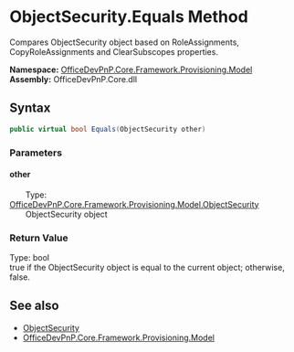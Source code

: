 # ObjectSecurity.Equals Method  
 Compares ObjectSecurity object based on RoleAssignments, CopyRoleAssignments and ClearSubscopes properties.   

**Namespace:** [OfficeDevPnP.Core.Framework.Provisioning.Model](OfficeDevPnP.Core.Framework.Provisioning.Model.md)  
**Assembly:** OfficeDevPnP.Core.dll  
## Syntax
```C#
public virtual bool Equals(ObjectSecurity other)
```
### Parameters
#### other  
&emsp;&emsp;Type: [OfficeDevPnP.Core.Framework.Provisioning.Model.ObjectSecurity](OfficeDevPnP.Core.Framework.Provisioning.Model.ObjectSecurity.md)  
&emsp;&emsp;ObjectSecurity object  

  

### Return Value
Type: bool  
true if the ObjectSecurity object is equal to the current object; otherwise, false.  


## See also
- [ObjectSecurity](OfficeDevPnP.Core.Framework.Provisioning.Model.ObjectSecurity.md) 
- [OfficeDevPnP.Core.Framework.Provisioning.Model](OfficeDevPnP.Core.Framework.Provisioning.Model.md) 
